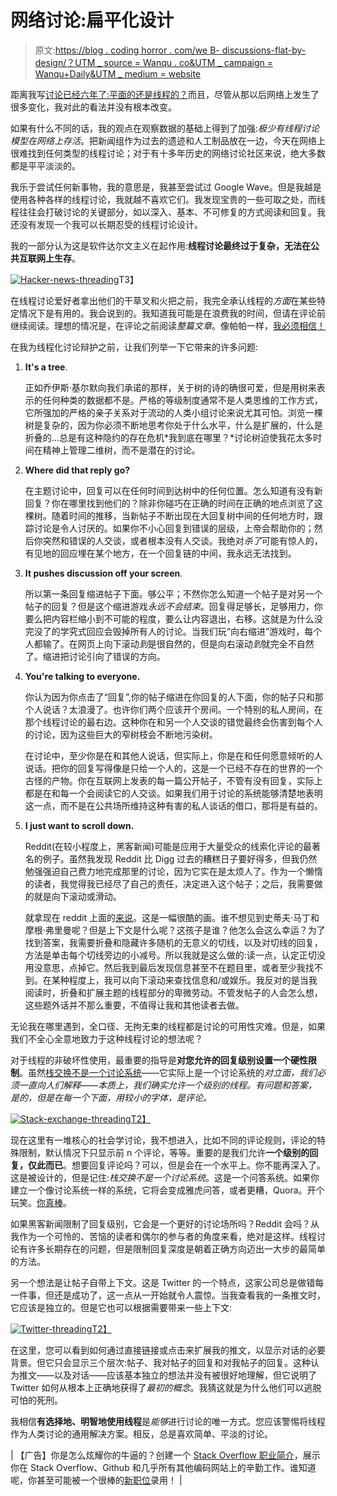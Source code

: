# 网络讨论:扁平化设计

> 原文:[https://blog . coding horror . com/we B- discussions-flat-by-design/？UTM _ source = Wanqu . co&UTM _ campaign = Wanqu+Daily&UTM _ medium = website](https://blog.codinghorror.com/web-discussions-flat-by-design/?utm_source=wanqu.co&utm_campaign=Wanqu+Daily&utm_medium=website)



距离我写[讨论已经六年了:平面的还是线程的？](http://www.codinghorror.com/blog/2006/11/discussions-flat-or-threaded.html)而且，尽管从那以后网络上发生了很多变化，我对此的看法并没有根本改变。

如果有什么不同的话，我的观点在观察数据的基础上得到了加强:*极少有线程讨论模型在网络上存活*。把新闻组作为过去的遗迹和人工制品放在一边，今天在网络上很难找到任何类型的线程讨论；对于有十多年历史的网络讨论社区来说，绝大多数都是平平淡淡的。

我乐于尝试任何新事物，我的意思是，我甚至尝试过 Google Wave。但是我越是使用各种各样的线程讨论，我就越不喜欢它们。我发现宝贵的一些可取之处，而线程往往会打破讨论的关键部分，如以深入、基本、不可修复的方式阅读和回复。我还没有发现一个我可以长期忍受的线程讨论设计。

我的一部分认为这是软件达尔文主义在起作用:**线程讨论最终过于复杂，无法在公共互联网上生存**。

[![Hacker-news-threading](../Images/499a21abb9c67f8467bb83d258a193e8.png "Hacker-news-threading")](http://news.ycombinator.com/item?id=4887447)T3】

在线程讨论爱好者拿出他们的干草叉和火把之前，我完全承认线程的*方面*在某些特定情况下是有用的。我会说到的。我知道我可能是在浪费我的时间，但请在评论前继续阅读。理想的情况是，在评论之前阅读*整篇文章*。像帕帕一样，[我必须相信！](http://en.wikipedia.org/wiki/PaRappa_the_Rapper)

在我为线程化讨论辩护之前，让我们列举一下它带来的许多问题:

1.  **It's a tree**.

    正如乔伊斯·基尔默向我们承诺的那样，关于树的诗的确很可爱，但是用树来表示的任何种类的数据都不是。严格的等级制度通常不是人类思维的工作方式，它所强加的严格的亲子关系对于流动的人类小组讨论来说尤其可怕。浏览一棵树是复杂的，因为你必须不断地思考你处于什么水平，什么是扩展的，什么是折叠的…总是有这种隐约的存在危机*我到底在哪里？*讨论树迫使我花太多时间在精神上管理二维树，而不是潜在的讨论。

2.  **Where did that reply go?**

    在主题讨论中，回复可以在任何时间到达树中的任何位置。怎么知道有没有新回复？你在哪里找到他们的？除非你碰巧在正确的时间在正确的地点浏览了这棵树。随着时间的推移，当新帖子不断出现在大回复树中间的任何地方时，跟踪讨论是令人讨厌的。如果你不小心回复到错误的层级，上帝会帮助你的；然后你突然和错误的人交谈，或者根本没有人交谈。我绝对*杀了*可能有惊人的，有见地的回应埋在某个地方，在一个回复链的中间，我永远无法找到。

3.  **It pushes discussion off your screen**.

    所以第一条回复缩进帖子下面。够公平；不然你怎么知道一个帖子是对另一个帖子的回复？但是这个缩进游戏*永远不会结束*。回复得足够长，足够用力，你要么把内容栏缩小到不可能的程度，要么让内容退出，右移。这就是为什么没完没了的学究式回应会毁掉所有人的讨论。当我们玩“向右缩进”游戏时，每个人都输了。在网页上向下滚动*到*是很自然的，但是向右滚动*到*就完全不自然了。缩进把讨论引向了错误的方向。

4.  **You're talking to everyone.**

    你认为因为你点击了“回复”,你的帖子缩进在你回复的人下面，你的帖子只和那个人说话？太浪漫了。也许你们两个应该开个房间。一个特别的私人房间，在那个线程讨论的最右边。这种你在和另一个人交谈的错觉最终会伤害到每个人的讨论，因为这些巨大的窄树枝会不断地污染树。

    在讨论中，至少你是在和其他人说话，但实际上，你是在和任何愿意倾听的人说话。把你的回复写得像是只给一个人的，这是一个已经不存在的世界的一个古怪的产物。你在互联网上发表的每一篇公开帖子，不管有没有回复，实际上都是在和每一个会阅读它的人交谈。如果我们用于讨论的系统能够清楚地表明这一点，而不是在公共场所维持这种有害的私人谈话的借口，那将是有益的。

5.  **I just want to scroll down.**

    Reddit(在较小程度上，黑客新闻)可能是应用于大量受众的线索化评论的最著名的例子。虽然我发现 Reddit 比 Digg 过去的糟糕日子要好得多，但我仍然勉强强迫自己费力地完成那里的讨论，因为它实在是太烦人了。作为一个懒惰的读者，我觉得我已经尽了自己的责任，决定进入这个帖子；之后，我需要做的就是向下滚动或滑动。

    就拿现在 reddit 上面的[来说](http://www.reddit.com/r/pics/comments/14svrt/my_little_brother_had_an_interesting_night/)。这是一幅很酷的画。谁不想见到史蒂夫·马丁和摩根·弗里曼呢？但是上下文是什么呢？这孩子是谁？他怎么会这么幸运？为了找到答案，我需要折叠和隐藏许多随机的无意义的切线，以及对切线的回复，方法是单击每个切线旁边的小减号。所以我就是这么做的:读一点，认定正切没用没意思，点掉它。然后我到最后发现信息甚至不在题目里，或者至少我找不到。在某种程度上，我可以向下滚动来查找信息和/或娱乐。我反对的是当我阅读时，折叠和扩展主题的线程部分的卑微劳动。不管发帖子的人会怎么想，这些题外话并不那么重要，不值得让我和其他读者去做。

无论我在哪里遇到，全口径、无拘无束的线程都是讨论的可用性灾难。但是，如果我们不全心全意地致力于这种线程讨论的想法呢？

对于线程的非破坏性使用，最重要的指导是**对您允许的回复级别设置一个硬性限制**。虽然[栈交换不是一个讨论系统](http://meta.stackoverflow.com/questions/92107/is-stack-overflow-a-forum)——它实际上是一个讨论系统的*对立面，我们必须一直向人们解释——本质上，我们确实允许一个级别的线程。有问题和答案，是的，但是在每一个下面，用较小的字体，是评论。*

[![Stack-exchange-threading](../Images/109dfc28bfafbe7a51e8beadb6bb5a4d.png "Stack-exchange-threading")T2】](http://wordpress.stackexchange.com/questions/74519/how-to-create-editable-blocks-of-text-for-the-homepage)

现在这里有一堆核心的社会学讨论，我不想进入，比如不同的评论规则，评论的特殊限制，默认情况下只显示前 n 个评论，等等。重要的是我们允许**一个级别的回复，仅此而已**。想要回复评论吗？可以，但是会在一个水平上。你不能再深入了。这是被设计的，但是记住:*栈交换不是一个讨论系统*。这是一个问答系统。如果你建立一个像讨论系统一样的系统，它将会变成雅虎问答，或者更糟，Quora。开个玩笑。[你真棒](http://www.quora.com/What-did-Jesus-farts-probably-smell-like)。

如果黑客新闻限制了回复级别，它会是一个更好的讨论场所吗？Reddit 会吗？从我作为一个可怜的、苦恼的读者和偶尔的参与者的角度来看，绝对是这样。线程讨论有许多长期存在的问题，但是限制回复深度是朝着正确方向迈出一大步的最简单的方法。

另一个想法是让帖子自带上下文。这是 Twitter 的一个特点，这家公司总是做错每一件事，但还是成功了，这一点从一开始就令人震惊。当我查看我的一条推文时，它应该是独立的。但是它也可以根据需要带来一些上下文:

[![Twitter-threading](../Images/83c38bb6096824b19e669a103fe7f28c.png "Twitter-threading")T2】](https://twitter.com/codinghorror/status/276413253209448449)

在这里，您可以看到如何通过直接链接或点击来扩展我的推文，以显示对话的必要背景。但它只会显示三个层次:帖子、我对帖子的回复和对我帖子的回复。这种认为推文——以及对话——应该基本独立的想法并没有被很好地理解，但它说明了 Twitter 如何从根本上正确地获得了*最初的概念*。我猜这就是为什么他们可以逃脱可怕的死刑。

我相信**有选择地、明智地使用线程**是*能够*进行讨论的唯一方式。您应该警惕将线程作为人类讨论的通用解决方案。相反，总是喜欢简单、平淡的讨论。

| 【广告】你是怎么炫耀你的牛逼的？创建一个 [Stack Overflow 职业简介](http://careers.stackoverflow.com/cv)，展示你在 Stack Overflow、Github 和几乎所有其他编码网站上的辛勤工作。谁知道呢，你甚至可能被一个很棒的[新职位](http://careers.stackoverflow.com/jobs)录用！ |

